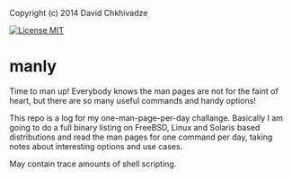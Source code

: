 Copyright (c)  2014  David Chkhivadze

[![License MIT][badge-license]](http://opensource.org/licenses/MIT)

manly
=====

Time to man up! Everybody knows the man pages are not for the faint of heart, but there are so many useful commands and handy options!

This repo is a log for my one-man-page-per-day challange. Basically I am going to do a full binary listing on FreeBSD, Linux and Solaris based distributions and read the man pages for one command per day, taking notes about interesting options and use cases.

May contain trace amounts of shell scripting.

[badge-license]: http://img.shields.io/badge/license-MIT-green.svg
